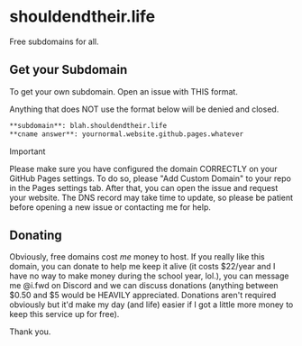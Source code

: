 # shouldendtheir.life

Free subdomains for all.

## Get your Subdomain

To get your own subdomain. Open an issue with THIS format.

Anything that does NOT use the format below will be denied and closed.

```md
**subdomain**: blah.shouldendtheir.life
**cname answer**: yournormal.website.github.pages.whatever
```

> [!IMPORTANT]
> Please make sure you have configured the domain CORRECTLY on your GitHub Pages settings. To do so, please "Add Custom Domain" to your repo in the Pages settings tab. After that, you can open the issue and request your website. The DNS record may take time to update, so please be patient before opening a new issue or contacting me for help.

## Donating

Obviously, free domains cost *me* money to host. If you really like this domain, you can donate to help me keep it alive (it costs $22/year and I have no way to make money during the school year, lol.), you can message me @i.fwd on Discord and we can discuss donations (anything between $0.50 and $5 would be HEAVILY appreciated. Donations aren't required obviously but it'd make my day (and life) easier if I got a little more money to keep this service up for free).

Thank you.